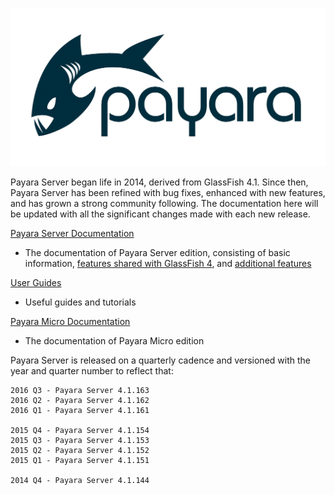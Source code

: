 ![Payara Logo](/images/payara-logo-blue.png)

Payara Server began life in 2014, derived from GlassFish 4.1. Since then, Payara Server has been refined with bug fixes,
enhanced with new features, and has grown a strong community following.
The documentation here will be updated with all the significant changes made with each new release.

[Payara Server Documentation](getting-started/getting-started.md)
  - The documentation of Payara Server edition, consisting of basic information,                                                                       [features shared with GlassFish 4](documentation/core-documentation/core-documentation.md),                                                                       and [additional features](documentation/extended-documentation/extended-documentation.md)

[User Guides](documentation/user-guides/user-guides.md)
  - Useful guides and tutorials

[Payara Micro Documentation](documentation/payara-micro/payara-micro.md)  
  - The documentation of Payara Micro edition

Payara Server is released on a quarterly cadence and versioned with the year and quarter number to reflect that:

    2016 Q3 - Payara Server 4.1.163
    2016 Q2 - Payara Server 4.1.162
    2016 Q1 - Payara Server 4.1.161

    2015 Q4 - Payara Server 4.1.154
    2015 Q3 - Payara Server 4.1.153
    2015 Q2 - Payara Server 4.1.152
    2015 Q1 - Payara Server 4.1.151

    2014 Q4 - Payara Server 4.1.144
